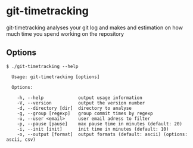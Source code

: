 # git-timetracking

git-timetracking analyses your git log and makes and estimation
on how much time you spend working on the repository


## Options

	$ ./git-timetracking --help

	  Usage: git-timetracking [options]

	  Options:

		-h, --help             output usage information
		-V, --version          output the version number
		-d, --directory [dir]  directory to analyse
		-g, --group [regexp]   group commit times by regexp
		-u, --user <email>     user email adress to filter
		-p, --pause [pause]    max pause time in minutes (default: 20)
		-i, --init [init]      init time in minutes (default: 10)
		-o, --output [format]  output formats (default: ascii) (options: ascii, csv)


